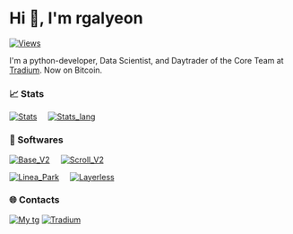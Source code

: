 # Hi 👋, I'm rgalyeon
[![Views](https://komarev.com/ghpvc/?username=rgalyeon&label=Profile%20views&color=202055&style=for-the-badge)](https://github.com/rgalyeon)

I'm a python-developer, Data Scientist, and Daytrader of the Core Team at <a href="https://t.me/tradium">Tradium</a>. Now on Bitcoin.

### 📈 Stats
[![Stats](https://github-readme-stats.vercel.app/api?username=rgalyeon&show_icons=true&theme=outrun)](https://github.com/rgalyeon/) &nbsp; &nbsp;
[![Stats_lang](https://github-readme-stats.vercel.app/api/top-langs?username=rgalyeon&show_icons=true&locale=en&layout=donut&theme=outrun)](https://github.com/rgalyeon/)

### 💎 Softwares

[![Base_V2](https://github-readme-stats.vercel.app/api/pin/?username=rgalyeon&repo=Base_V2&theme=outrun)](https://github.com/rgalyeon/Base_V2) &nbsp; &nbsp;
[![Scroll_V2](https://github-readme-stats.vercel.app/api/pin/?username=rgalyeon&repo=Scroll_V2&theme=outrun)](https://github.com/rgalyeon/Scroll_V2) 

[![Linea_Park](https://github-readme-stats.vercel.app/api/pin/?username=rgalyeon&repo=Linea_Park&theme=outrun)](https://github.com/rgalyeon/Linea_Park) &nbsp; &nbsp;
[![Layerless](https://github-readme-stats.vercel.app/api/pin/?username=rgalyeon&repo=Layerless&theme=outrun&width=500)](https://github.com/rgalyeon/Layerless) 

### 🌐 Contacts
[![My tg](https://img.shields.io/badge/-channel-090909?style=for-the-badge&logo=telegram)](https://t.me/block_nine)
[![Tradium](https://img.shields.io/badge/-Tradium-090909?style=for-the-badge&logo=telegram)](https://t.me/tradium)
